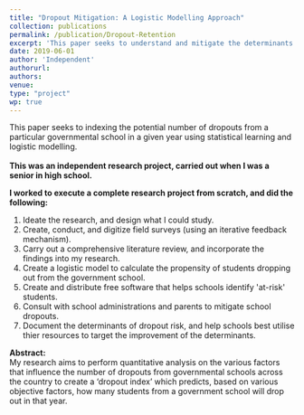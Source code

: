 ```yaml
---
title: "Dropout Mitigation: A Logistic Modelling Approach"
collection: publications
permalink: /publication/Dropout-Retention
excerpt: 'This paper seeks to understand and mitigate the determinants of dropout-likelihood in rural Indian schools.'
date: 2019-06-01
author: 'Independent'
authorurl: 
authors:
venue: 
type: "project"
wp: true
---
```

This paper seeks to indexing the potential number of dropouts from a particular governmental school in a given year using statistical learning and logistic modelling.
<br><br>
**This was an independent research project, carried out when I was a senior in high school.**

**I worked to execute a complete research project from scratch, and did the following:**
1. Ideate the research, and design what I could study.
2. Create, conduct, and digitize field surveys (using an iterative feedback mechanism).
3. Carry out a comprehensive literature review, and incorporate the findings into my research.
4. Create a logistic model to calculate the propensity of students dropping out from the government school.
5. Create and distribute free software that helps schools identify 'at-risk' students.
6. Consult with school administrations and parents to mitigate school dropouts. 
7. Document the determinants of dropout risk, and help schools best utilise thier resources to target the improvement of the determinants.

**Abstract:**
<br>
My research aims to perform quantitative analysis on the various factors that influence the number of dropouts from governmental schools across the country to create a ‘dropout index’ which predicts, based on various objective factors, how many students from a government school will drop out in that year.
